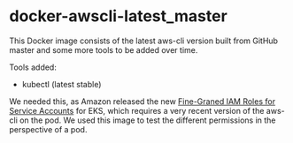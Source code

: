 # docker-awscli-latest_master

This Docker image consists of the latest aws-cli version built from GitHub master and some more tools to be added over time.

Tools added:

* kubectl (latest stable)

We needed this, as Amazon released the new [Fine-Graned IAM Roles for Service Accounts](https://aws.amazon.com/blogs/opensource/introducing-fine-grained-iam-roles-service-accounts/) for EKS, which requires a very recent version of the aws-cli on the pod. We used this image to test the different permissions in the perspective of a pod.
